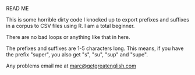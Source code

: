 READ ME

This is some horrible dirty code I knocked up to export prefixes and suffixes in a corpus to CSV files using R.
I am a total beginner.

There are no bad loops or anything like that in here.

The prefixes and suffixes are 1-5 characters long. This means, if you have the prefix "super", you also get "s", "su", "sup" and "supe".

Any problems email me at marc@getgreatenglish.com
